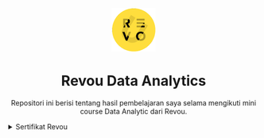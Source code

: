 <p align="center">
  <a href='https://www.revou.co/'><img src="README/photo.png"></a>
</p> 

<h1 align="center">Revou Data Analytics</h1>

<p align="center">
  Repositori ini berisi tentang hasil pembelajaran saya selama mengikuti mini course Data Analytic dari Revou.
</p>

<details><summary>Sertifikat Revou</summary>
 
<p align="center">
  <a href='https://www.linkedin.com/in/farhanalaydroes/'><img src="README/photo.png"></a>
</p> 
